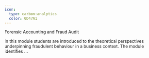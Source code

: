 ```yaml
---
icon:
  type: carbon:analytics
  color: 0D47A1
---
```

Forensic Accounting and Fraud Audit

In this module students are introduced to the theoretical perspectives underpinning fraudulent behaviour in a business context. The module identifies  ... 
